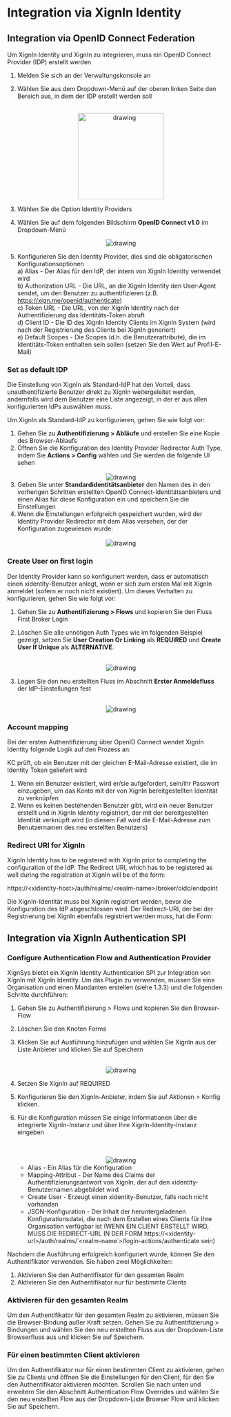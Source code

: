 # Integration via XignIn Identity

## Integration via OpenID Connect Federation
Um XignIn Identity und XignIn zu integrieren, muss ein OpenID Connect Provider (IDP) erstellt werden

1. Melden Sie sich an der Verwaltungskonsole an
2. Wählen Sie aus dem Dropdown-Menü auf der oberen linken Seite den Bereich aus, in dem der IDP erstellt werden soll  
    <br>
    <div style="text-align:center">
    <img src="../_media/xidentity_step_2.png" alt="drawing" width="200"/>
    </div>
   
3. Wählen Sie die Option Identity Providers
4. Wählen Sie auf dem folgenden Bildschirm **OpenID Connect v1.0** im Dropdown-Menü
    <br>
    <div style="text-align:center">
    <img src="../_media/xidentity_step_4.png" alt="drawing" />
    </div>

5. Konfigurieren Sie den Identity Provider, dies sind die obligatorischen Konfigurationsoptionen<br>
    a) Alias - Der Alias für den IdP, der intern von XignIn Identity verwendet wird<br>
    b) Authorization URL - Die URL, an die XignIn Identity den User-Agent sendet, um den Benutzer zu authentifizieren (z.B. https://xign.me/openid/authenticate)<br>
    c) Token URL - Die URL, von der XignIn Identity nach der Authentifizierung das Identitäts-Token abruft<br>
    d) Client ID - Die ID des XignIn Identity Clients im XignIn System (wird nach der Registrierung des Clients bei XignIn generiert)<br>
    e) Default Scopes - Die Scopes (d.h. die Benutzerattribute), die im Identitäts-Token enthalten sein sollen (setzen Sie den Wert auf Profil-E-Mail)<br>


### Set as default IDP

Die Einstellung von XignIn als Standard-IdP hat den Vorteil, dass unauthentifizierte Benutzer direkt zu XignIn weitergeleitet werden, andernfalls wird dem Benutzer eine Liste angezeigt, in der er aus allen konfigurierten IdPs auswählen muss.

Um XignIn als Standard-IdP zu konfigurieren, gehen Sie wie folgt vor: 

1.	Gehen Sie zu **Authentifizierung > Abläufe** und erstellen Sie eine Kopie des Browser-Ablaufs
2.	Öffnen Sie die Konfiguration des Identity Provider Redirector Auth Type, indem Sie **Actions > Config** wählen und Sie werden die folgende UI sehen
    <br>
    <br>
    <div style="text-align:center">
    <img src="../_media/xidentity_default_idp_1.png" alt="drawing" />
    </div>
3.	Geben Sie unter **Standardidentitätsanbieter** den Namen des in den vorherigen Schritten erstellten OpenID Connect-Identitätsanbieters und einen Alias für diese Konfiguration ein und speichern Sie die Einstellungen
4.	Wenn die Einstellungen erfolgreich gespeichert wurden, wird der Identity Provider Redirector mit dem Alias versehen, der der Konfiguration zugewiesen wurde:
    <br>
    <br>
    <div style="text-align:center">
    <img src="../_media/xidentity_default_idp_2.png" alt="drawing" />
    </div>


### Create User on first login

Der Identity Provider kann so konfiguriert werden, dass er automatisch einen xidentity-Benutzer anlegt, wenn er sich zum ersten Mal mit XignIn anmeldet (sofern er noch nicht existiert). Um dieses Verhalten zu konfigurieren, gehen Sie wie folgt vor:

1.	Gehen Sie zu **Authentifizierung > Flows** und kopieren Sie den Fluss First Broker Login
2.	Löschen Sie alle unnötigen Auth Types wie im folgenden Beispiel gezeigt, setzen Sie **User Creation Or Linking** als **REQUIRED** und **Create User If Unique** als **ALTERNATIVE**.
    <br>
    <br>
    <div style="text-align:center">
    <img src="../_media/xidentity_create_user_on_login_1.png" alt="drawing" />
    </div>

3.	Legen Sie den neu erstellten Fluss im Abschnitt **Erster Anmeldefluss** der IdP-Einstellungen fest
    <br>
    <br>
    <div style="text-align:center">
    <img src="../_media/xidentity_create_user_on_login_2.png" alt="drawing" />
    </div>


### Account mapping

Bei der ersten Authentifizierung über OpenID Connect wendet XignIn Identity folgende Logik auf den Prozess an:

KC prüft, ob ein Benutzer mit der gleichen E-Mail-Adresse existiert, die im Identity Token geliefert wird
1. Wenn ein Benutzer existiert, wird er/sie aufgefordert, sein/ihr Passwort einzugeben, um das Konto mit der von XignIn bereitgestellten Identität zu verknüpfen
2. Wenn es keinen bestehenden Benutzer gibt, wird ein neuer Benutzer erstellt und in XignIn Identity registriert, der mit der bereitgestellten Identität verknüpft wird (in diesem Fall wird die E-Mail-Adresse zum Benutzernamen des neu erstellten Benutzers)


### Redirect URI for XignIn
XignIn Identity has to be registered with XignIn prior to completing the configuration of the IdP. The Redirect URI, which has to be registered as well during the registration at XignIn will be of the form:

https://\<xidentity-host\>/auth/realms/\<realm-name\>/broker/oidc/endpoint

Die XignIn-Identität muss bei XignIn registriert werden, bevor die Konfiguration des IdP abgeschlossen wird. Der Redirect-URI, der bei der Registrierung bei XignIn ebenfalls registriert werden muss, hat die Form:
## Integration via XignIn Authentication SPI

### Configure Authentication Flow and Authentication Provider

XignSys bietet ein XignIn Identity Authentication SPI zur Integration von XignIn mit XignIn Identity. Um das Plugin zu verwenden, müssen Sie eine Organisation und einen Mandanten erstellen (siehe 1.3.3) und die folgenden Schritte durchführen:

1.	Gehen Sie zu Authentifizierung > Flows und kopieren Sie den Browser-Flow
2.	Löschen Sie den Knoten Forms
3.	Klicken Sie auf Ausführung hinzufügen und wählen Sie XignIn aus der Liste Anbieter und klicken Sie auf Speichern 
    <br>
    <br>
    <div style="text-align:center">
    <img src="../_media/xidentity_plugin_1.png" alt="drawing" />
    </div>
4.	Setzen Sie XignIn auf REQUIRED
5.	Konfigurieren Sie den XignIn-Anbieter, indem Sie auf Aktionen > Konfig klicken.
6.	Für die Konfiguration müssen Sie einige Informationen über die integrierte XignIn-Instanz und über Ihre XignIn-Identity-Instanz eingeben  
    <br>
    <br>
    <div style="text-align:center">
    <img src="../_media/xidentity_plugin_2.png" alt="drawing" />
    </div>

    * Alias - Ein Alias für die Konfiguration
    * Mapping-Attribut - Der Name des Claims der Authentifizierungsantwort von XignIn, der auf den xidentity-Benutzernamen abgebildet wird
    * Create User - Erzeugt einen xidentity-Benutzer, falls noch nicht vorhanden
    * JSON-Konfiguration - Der Inhalt der heruntergeladenen Konfigurationsdatei, die nach dem Erstellen eines Clients für Ihre Organisation verfügbar ist (WENN EIN CLIENT ERSTELLT WIRD, MUSS DIE REDIRECT-URL IN DER FORM https://\<xidentity-url\>/auth/realms/˙<realm-name˙>/login-actions/authenticate sein)

Nachdem die Ausführung erfolgreich konfiguriert wurde, können Sie den Authentifikator verwenden. Sie haben zwei Möglichkeiten: 

1.	Aktivieren Sie den Authentifikator für den gesamten Realm
2.	Aktivieren Sie den Authentifikator nur für bestimmte Clients

### Aktivieren für den gesamten Realm

Um den Authentifikator für den gesamten Realm zu aktivieren, müssen Sie die Browser-Bindung außer Kraft setzen. Gehen Sie zu Authentifizierung > Bindungen und wählen Sie den neu erstellten Fluss aus der Dropdown-Liste Browserfluss aus und klicken Sie auf Speichern.


### Für einen bestimmten Client aktivieren
Um den Authentifikator nur für einen bestimmten Client zu aktivieren, gehen Sie zu Clients und öffnen Sie die Einstellungen für den Client, für den Sie den Authentifikator aktivieren möchten. Scrollen Sie nach unten und erweitern Sie den Abschnitt Authentication Flow Overrides und wählen Sie den neu erstellten Flow aus der Dropdown-Liste Browser Flow und klicken Sie auf Speichern.
